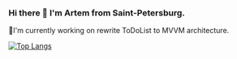 ### Hi there 👋 I'm Artem from Saint-Petersburg.
🔭I'm currently working on rewrite ToDoList to MVVM architecture.

[![Top Langs](https://github-readme-stats.vercel.app/api/top-langs/?username=AlekseevArtem&layout=compact&hide=Shell)](https://github.com/anuraghazra/github-readme-stats)

<!--
**AlekseevArtem/AlekseevArtem** is a ✨ _special_ ✨ repository because its `README.md` (this file) appears on your GitHub profile.

Here are some ideas to get you started:

- 🔭 I’m currently working on ...
- 🌱 I’m currently learning ...
- 👯 I’m looking to collaborate on ...
- 🤔 I’m looking for help with ...
- 💬 Ask me about ...
- 📫 How to reach me: ...
- 😄 Pronouns: ...
- ⚡ Fun fact: ...
-->
